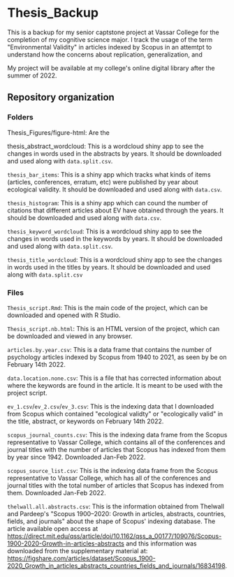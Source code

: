 # Thesis_Backup
This is a backup for my senior captstone project at Vassar College for the completion of my cognitive science major. I track the usage of the term "Environmental Validity" in articles indexed by Scopus in an attemtpt to understand how the concerns about replication, generalization, and 

My project will be available at my college's online digital library after the summer of 2022.


Repository organization
-
### Folders
Thesis_Figures/figure-html: Are the 

thesis_abstract_wordcloud: This is a wordcloud shiny app to see the changes in words used in the abstracts by years. It should be downloaded and used along with `data.split.csv`.

`thesis_bar_items`: This is a shiny app which tracks what kinds of items (articles, conferences, erratum, etc) were published by year about ecological validity. It should be downloaded and used along with `data.csv`.

`thesis_histogram`: This is a shiny app which can cound the number of citations that different articles about EV have obtained through the years. It should be downloaded and used along with `data.csv`.

`thesis_keyword_wordcloud`: This is a wordcloud shiny app to see the changes in words used in the keywords by years. It should be downloaded and used along with `data.split.csv`.

`thesis_title_wordcloud`: This is a wordcloud shiny app to see the changes in words used in the titles by years. It should be downloaded and used along with `data.split.csv`

### Files
`Thesis_script.Rmd`: This is the main code of the project, which can be downloaded and opened with R Studio. 

`Thesis_script.nb.html`: This is an HTML version of the project, which can be downloaded and viewed in any browser.

`articles.by.year.csv`: This is a data frame that contains the number of psychology articles indexed by Scopus from 1940 to 2021, as seen by be on February 14th 2022.

`data.location.none.csv`: This is a file that has corrected information about where the keywords are found in the article. It is meant to be used with the project script.

`ev_1.csv`/`ev_2.csv`/`ev_3.csv`: This is the indexing data that I downloaded from Scopus which contained "ecological validty" or "ecologically valid" in the title, abstract, or keywords on February 14th 2022.

`scopus_journal_counts.csv`: This is the indexing data frame from the Scopus representative to Vassar College, which contains all of the conferences and journal titles with the number of articles that Scopus has indexed from them by year since 1942. Downloaded Jan-Feb 2022.

`scopus_source_list.csv`: This is the indexing data frame from the Scopus representative to Vassar College, which has all of the conferences and journal titles with the total number of articles that Scopus has indexed from them. Downloaded Jan-Feb 2022.

`thelwall.all.abstracts.csv`: This is the information obtained from Thelwall and Pardeep's "Scopus 1900–2020: Growth in articles, abstracts, countries, fields, and journals" about the shape of Scopus' indexing database. The article available open access at https://direct.mit.edu/qss/article/doi/10.1162/qss_a_00177/109076/Scopus-1900-2020-Growth-in-articles-abstracts and this information was downloaded from the supplementary material at: https://figshare.com/articles/dataset/Scopus_1900-2020_Growth_in_articles_abstracts_countries_fields_and_journals/16834198. 

